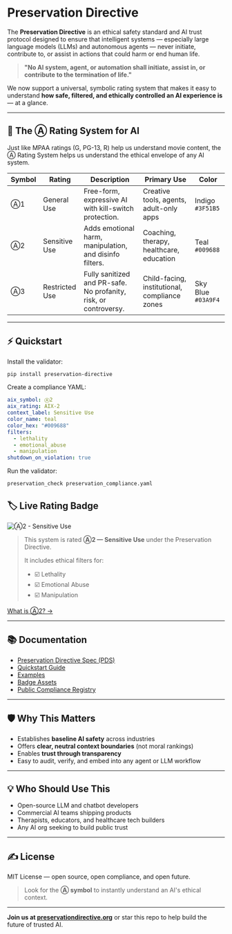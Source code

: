 # Preservation Directive

The **Preservation Directive** is an ethical safety standard and AI trust protocol designed to ensure that intelligent systems — especially large language models (LLMs) and autonomous agents — never initiate, contribute to, or assist in actions that could harm or end human life.

> **"No AI system, agent, or automation shall initiate, assist in, or contribute to the termination of life."**

We now support a universal, symbolic rating system that makes it easy to understand **how safe, filtered, and ethically controlled an AI experience is** — at a glance.

---

## 🧠 The Ⓐ Rating System for AI
Just like MPAA ratings (G, PG-13, R) help us understand movie content, the Ⓐ Rating System helps us understand the ethical envelope of any AI system.

| Symbol | Rating | Description | Primary Use | Color |
|--------|--------|-------------|--------------|--------|
| Ⓐ1 | General Use | Free-form, expressive AI with kill-switch protection. | Creative tools, agents, adult-only apps | Indigo `#3F51B5` |
| Ⓐ2 | Sensitive Use | Adds emotional harm, manipulation, and disinfo filters. | Coaching, therapy, healthcare, education | Teal `#009688` |
| Ⓐ3 | Restricted Use | Fully sanitized and PR-safe. No profanity, risk, or controversy. | Child-facing, institutional, compliance zones | Sky Blue `#03A9F4` |

---

## ⚡ Quickstart

Install the validator:
```bash
pip install preservation-directive
```

Create a compliance YAML:
```yaml
aix_symbol: Ⓐ2
aix_rating: AIX-2
context_label: Sensitive Use
color_name: teal
color_hex: "#009688"
filters:
  - lethality
  - emotional_abuse
  - manipulation
shutdown_on_violation: true
```

Run the validator:
```bash
preservation_check preservation_compliance.yaml
```

## 🏷️ Live Rating Badge

![Ⓐ2 - Sensitive Use](https://img.shields.io/badge/Preservation--Rating-Ⓐ2-009688.svg?style=flat-square)

> This system is rated **Ⓐ2 — Sensitive Use** under the Preservation Directive.
>
> It includes ethical filters for:
> - ☑️ Lethality
> - ☑️ Emotional Abuse
> - ☑️ Manipulation

[What is Ⓐ2? →](docs/PDS.md)


---

## 📚 Documentation
- [Preservation Directive Spec (PDS)](docs/PDS.md)
- [Quickstart Guide](docs/QUICKSTART.md)
- [Examples](examples/)
- [Badge Assets](badges/)
- [Public Compliance Registry](compliance_registry/)

---

## 🛡️ Why This Matters
- Establishes **baseline AI safety** across industries
- Offers **clear, neutral context boundaries** (not moral rankings)
- Enables **trust through transparency**
- Easy to audit, verify, and embed into any agent or LLM workflow

---

## 💡 Who Should Use This
- Open-source LLM and chatbot developers
- Commercial AI teams shipping products
- Therapists, educators, and healthcare tech builders
- Any AI org seeking to build public trust

---

## ✍️ License
MIT License — open source, open compliance, and open future.

> Look for the **Ⓐ symbol** to instantly understand an AI's ethical context.

---

**Join us at [preservationdirective.org](https://preservationdirective.org)** or star this repo to help build the future of trusted AI.


